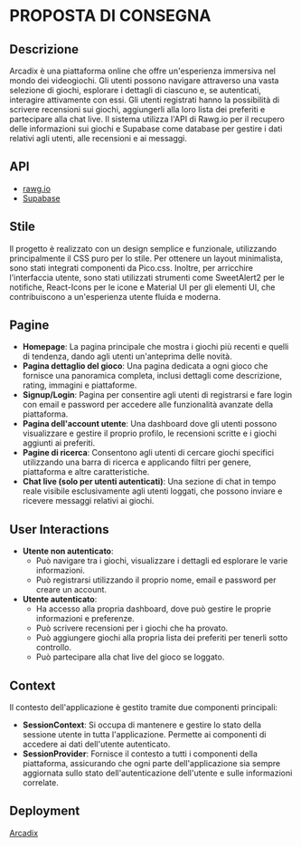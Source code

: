 # **PROPOSTA DI CONSEGNA**

## **Descrizione**
Arcadix è una piattaforma online che offre un'esperienza immersiva nel mondo dei videogiochi. Gli utenti possono navigare attraverso una vasta selezione di giochi, esplorare i dettagli di ciascuno e, se autenticati, interagire attivamente con essi. Gli utenti registrati hanno la possibilità di scrivere recensioni sui giochi, aggiungerli alla loro lista dei preferiti e partecipare alla chat live. Il sistema utilizza l'API di Rawg.io per il recupero delle informazioni sui giochi e Supabase come database per gestire i dati relativi agli utenti, alle recensioni e ai messaggi.

## **API**

- [rawg.io](https://rawg.io/apidocs)
- [Supabase](https://supabase.io/)

## **Stile**
Il progetto è realizzato con un design semplice e funzionale, utilizzando principalmente il CSS puro per lo stile. Per ottenere un layout minimalista, sono stati integrati componenti da Pico.css. Inoltre, per arricchire l'interfaccia utente, sono stati utilizzati strumenti come SweetAlert2 per le notifiche, React-Icons per le icone e Material UI per gli elementi UI, che contribuiscono a un'esperienza utente fluida e moderna.

## **Pagine**

- **Homepage**: La pagina principale che mostra i giochi più recenti e quelli di tendenza, dando agli utenti un'anteprima delle novità.
- **Pagina dettaglio del gioco**: Una pagina dedicata a ogni gioco che fornisce una panoramica completa, inclusi dettagli come descrizione, rating, immagini e piattaforme.
- **Signup/Login**: Pagina per consentire agli utenti di registrarsi e fare login con email e password per accedere alle funzionalità avanzate della piattaforma.
- **Pagina dell'account utente**: Una dashboard dove gli utenti possono visualizzare e gestire il proprio profilo, le recensioni scritte e i giochi aggiunti ai preferiti.
- **Pagine di ricerca**: Consentono agli utenti di cercare giochi specifici utilizzando una barra di ricerca e applicando filtri per genere, piattaforma e altre caratteristiche.
- **Chat live (solo per utenti autenticati)**: Una sezione di chat in tempo reale visibile esclusivamente agli utenti loggati, che possono inviare e ricevere messaggi relativi ai giochi.

## **User Interactions**

- **Utente non autenticato**:
  - Può navigare tra i giochi, visualizzare i dettagli ed esplorare le varie informazioni.
  - Può registrarsi utilizzando il proprio nome, email e password per creare un account.
- **Utente autenticato**:
  - Ha accesso alla propria dashboard, dove può gestire le proprie informazioni e preferenze.
  - Può scrivere recensioni per i giochi che ha provato.
  - Può aggiungere giochi alla propria lista dei preferiti per tenerli sotto controllo.
  - Può partecipare alla chat live del gioco se loggato.

## **Context**
Il contesto dell'applicazione è gestito tramite due componenti principali:

- **SessionContext**: Si occupa di mantenere e gestire lo stato della sessione utente in tutta l'applicazione. Permette ai componenti di accedere ai dati dell'utente autenticato.
- **SessionProvider**: Fornisce il contesto a tutti i componenti della piattaforma, assicurando che ogni parte dell'applicazione sia sempre aggiornata sullo stato dell'autenticazione dell'utente e sulle informazioni correlate.

## **Deployment**
[Arcadix](https://arcadix-nnaf0oj3q-ines-nheris-projects.vercel.app)

